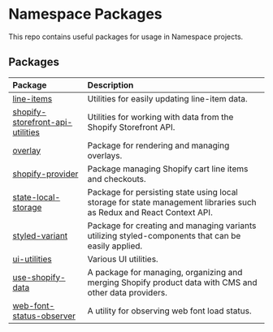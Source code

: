 # Namespace Packages
This repo contains useful packages for usage in Namespace projects.

## Packages
| Package                                                                                                                                 | Description                                                                                                          |
|:----------------------------------------------------------------------------------------------------------------------------------------|:---------------------------------------------------------------------------------------------------------------------|
| [line-items](https://github.com/namespacecreative/packages/tree/master/packages/line-items)                                             | Utilities for easily updating line-item data.                                                                        |
| [shopify-storefront-api-utilities](https://github.com/namespacecreative/packages/tree/master/packages/shopify-storefront-api-utilities) | Utilities for working with data from the Shopify Storefront API.                                                     |
| [overlay](https://github.com/namespacecreative/packages/tree/master/packages/overlay)                                                   | Package for rendering and managing overlays.                                                                         |
| [shopify-provider](https://github.com/namespacecreative/packages/tree/master/packages/shopify-provider)                                 | Package managing Shopify cart line items and checkouts.                                                              |
| [state-local-storage](https://github.com/namespacecreative/packages/tree/master/packages/state-local-storage)                           | Package for persisting state using local storage for state management libraries such as Redux and React Context API. |
| [styled-variant](https://github.com/namespacecreative/packages/tree/master/packages/styled-variant)                                     | Package for creating and managing variants utilizing styled-components that can be easily applied.                   |
| [ui-utilities](https://github.com/namespacecreative/packages/tree/master/packages/ui-utilities)                                         | Various UI utilities.                                                                                                |
| [use-shopify-data](https://github.com/namespacecreative/packages/tree/master/packages/use-shopify-data)                                 | A package for managing, organizing and merging Shopify product data with CMS and other data providers.               |
| [web-font-status-observer](https://github.com/namespacecreative/packages/tree/master/packages/web-font-status-observer)                 | A utility for observing web font load status.                                                                        |
